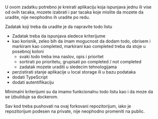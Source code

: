 U ovom zadatku potrebno je kreirati aplikaciju koja ispunjava jednu ili vise od ovih tacaka, mozete izabrati i par tacaka koje mislite da mozete da uradite, nije neophodno ih uradite po redu.

Zadatak koji treba da uradite je da napravite todo listu
- Zadatak treba da ispunjava sledece kriterijume
- kao korisnik, zeleo bih da imam mogucnost da dodam todo, obrisem i markiram kao completed, markirani kao completed treba da stoje u posebnoj koloni
  - svaki todo treba ima naslov, opis i prioritet
  - sortirati po prioritetu, grupisati po completed / not completed
  - zadatak mozete uraditi u sledecim tehnologijama
- perzistirati stanje aplikacije u local storage ili u bazu podataka
- dodati TypeScript
- dodati autentifikaciju

Minimalni kriterijumi su da imamo funkcionalnu todo listu kao i da moze da se izbuilduje sa dockerom.

Sav kod treba pushovati na ovaj forkovani repozitorijum, iako je repozitorijum podesen na private, nije neophodno promeniti na public.

